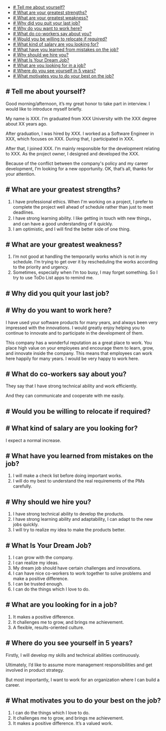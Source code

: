 - [\# Tell me about yourself?](#-tell-me-about-yourself)
- [\# What are your greatest strengths?](#-what-are-your-greatest-strengths)
- [\# What are your greatest weakness?](#-what-are-your-greatest-weakness)
- [\# Why did you quit your last job?](#-why-did-you-quit-your-last-job)
- [\# Why do you want to work here?](#-why-do-you-want-to-work-here)
- [\# What do co-workers say about you?](#-what-do-co-workers-say-about-you)
- [\# Would you be willing to relocate if required?](#-would-you-be-willing-to-relocate-if-required)
- [\# What kind of salary are you looking for?](#-what-kind-of-salary-are-you-looking-for)
- [\# What have you learned from mistakes on the job?](#-what-have-you-learned-from-mistakes-on-the-job)
- [\# Why should we hire you?](#-why-should-we-hire-you)
- [\# What Is Your Dream Job?](#-what-is-your-dream-job)
- [\# What are you looking for in a job?](#-what-are-you-looking-for-in-a-job)
- [\# Where do you see yourself in 5 years?](#-where-do-you-see-yourself-in-5-years)
- [\# What motivates you to do your best on the job?](#-what-motivates-you-to-do-your-best-on-the-job)

## \# Tell me about yourself?
Good morning/afternoon, it’s my great honor to take part in interview. I would like to introduce myself briefly.

My name is XXX. I’m graduated from XXX University with the XXX degree about XX years ago.

After graduation, I was hired by XXX. I worked as a Software Engineer in XXX, which focuses on XXX. During that, I participated in XXX.

After that, I joined XXX. I’m mainly responsible for the development relating to XXX. As the project owner, I designed and developed the XXX.

Because of the conflict between the company's policy and my career development, I’m looking for a new opportunity. OK, that’s all, thanks for your attention.

## \# What are your greatest strengths?
1. I have professional ethics. When I'm working on a project, I prefer to complete the project well ahead of schedule rather than just to meet deadlines.
2. I have strong learning ability. I like getting in touch with new things， and can have a good understanding of it quickly.
3. I am optimistic, and I will find the better side of one thing.

## \# What are your greatest weakness?
1. I’m not good at handling the temporarily works which is not in my schedule. I’m trying to get over it by rescheduling the works according to the priority and urgency.
2. Sometimes, especially when I’m too busy, I may forget something. So I try to use ToDo List apps to remind me.

## \# Why did you quit your last job?

## \# Why do you want to work here?
I have used your software products for many years, and always been very impressed with the innovations. I would greatly enjoy helping you to continue to innovate and to participate in the development of them.

This company has a wonderful reputation as a great place to work. You place high value on your employees and encourage them to learn, grow, and innovate inside the company. This means that employees can work here happily for many years. I would be very happy to work here.

## \# What do co-workers say about you?
They say that I have strong technical ability and work efficiently.

And they can communicate and cooperate with me easily. 

## \# Would you be willing to relocate if required?

## \# What kind of salary are you looking for?
I expect a normal increase.

## \# What have you learned from mistakes on the job?
1. I will make a check list before doing important works.
2. I will do my best to understand the real requirements of the PMs carefully.

## \# Why should we hire you?
1. I have strong technical ability to develop the products.
2. I have strong learning ability and adaptability, I can adapt to the new jobs quickly.
3. I will try to realize my idea to make the products better.

## \# What Is Your Dream Job?
1. I can grow with the company.
2. I can realize my ideas.
3. My dream job should have certain challenges and innovations.
4. I can have nice co-workers to work together to solve problems and make a positive difference.
5. I can be trusted enough.
6. I can do the things which I love to do.

## \# What are you looking for in a job?
1. It makes a positive difference.
2. It challenges me to grow, and brings me achievement.
3. A flexible, results-oriented culture.

## \# Where do you see yourself in 5 years?
Firstly, I will develop my skills and technical abilities continuously.

Ultimately, I’d like to assume more management responsibilities and get involved in product strategy.

But most importantly, I want to work for an organization where I can build a career.

## \# What motivates you to do your best on the job?
1. I can do the things which I love to do.
2. It challenges me to grow, and brings me achievement.
3. It makes a positive difference. It’s a valued work.